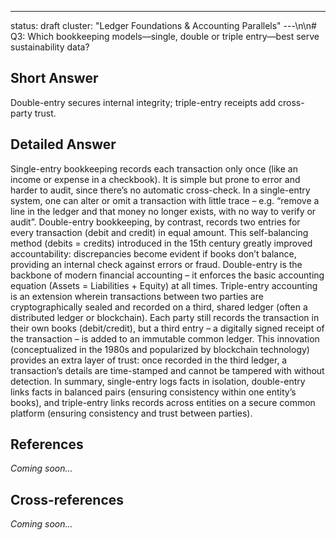 ---
status: draft
cluster: "Ledger Foundations & Accounting Parallels"
---\n\n# Q3: Which bookkeeping models—single, double or triple entry—best serve sustainability data?

## Short Answer

Double-entry secures internal integrity; triple-entry receipts add cross-party trust.

## Detailed Answer

Single-entry bookkeeping records each transaction only once (like an income or expense in a checkbook). It is simple but prone to error and harder to audit, since there’s no automatic cross-check. In a single-entry system, one can alter or omit a transaction with little trace – e.g. “remove a line in the ledger and that money no longer exists, with no way to verify or audit”. Double-entry bookkeeping, by contrast, records two entries for every transaction (debit and credit) in equal amount. This self-balancing method (debits = credits) introduced in the 15th century greatly improved accountability: discrepancies become evident if books don’t balance, providing an internal check against errors or fraud. Double-entry is the backbone of modern financial accounting – it enforces the basic accounting equation (Assets = Liabilities + Equity) at all times.
Triple-entry accounting is an extension wherein transactions between two parties are cryptographically sealed and recorded on a third, shared ledger (often a distributed ledger or blockchain). Each party still records the transaction in their own books (debit/credit), but a third entry – a digitally signed receipt of the transaction – is added to an immutable common ledger. This innovation (conceptualized in the 1980s and popularized by blockchain technology) provides an extra layer of trust: once recorded in the third ledger, a transaction’s details are time-stamped and cannot be tampered with without detection. In summary, single-entry logs facts in isolation, double-entry links facts in balanced pairs (ensuring consistency within one entity’s books), and triple-entry links records across entities on a secure common platform (ensuring consistency and trust between parties).

## References

*Coming soon...*

## Cross-references

*Coming soon...*